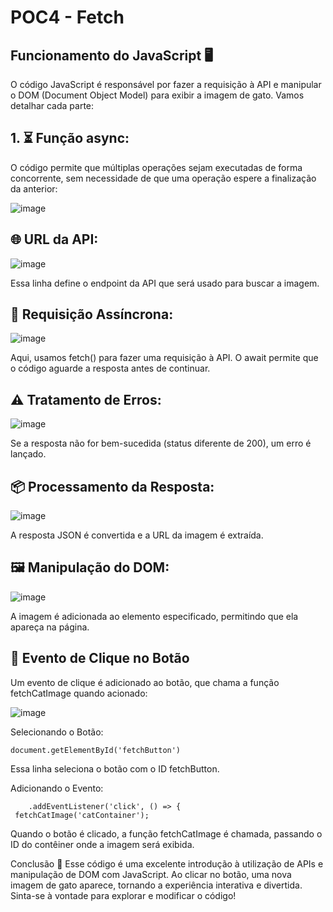 # POC4 - Fetch

## Funcionamento do JavaScript 🖥️
O código JavaScript é responsável por fazer a requisição à API e manipular o DOM (Document Object Model) para exibir a imagem de gato. Vamos detalhar cada parte:

## 1. ⏳ Função async:
O código permite que múltiplas operações sejam executadas de forma concorrente, sem necessidade de que uma operação espere a finalização da anterior:

![image](https://github.com/user-attachments/assets/4febaec7-6ea3-4893-99ec-3868e770837b)


## 🌐 URL da API:

![image](https://github.com/user-attachments/assets/4c2c0db9-2388-4037-b047-746bdb24a295)

Essa linha define o endpoint da API que será usado para buscar a imagem.


## 🔄 Requisição Assíncrona:

![image](https://github.com/user-attachments/assets/4a0f9a0c-b7d2-431e-9751-3f86425e421c)

Aqui, usamos fetch() para fazer uma requisição à API. O await permite que o código aguarde a resposta antes de continuar.

## ⚠️ Tratamento de Erros:

![image](https://github.com/user-attachments/assets/21b815f7-65c8-4c8a-9a25-41a518c90399)

Se a resposta não for bem-sucedida (status diferente de 200), um erro é lançado.


## 📦 Processamento da Resposta:

![image](https://github.com/user-attachments/assets/2420483c-c195-4ca3-911b-d307f8260d63)

A resposta JSON é convertida e a URL da imagem é extraída.


## 🖼️ Manipulação do DOM:

![image](https://github.com/user-attachments/assets/d3fa591b-a484-49b9-82d9-d5a425a456e5)

A imagem é adicionada ao elemento especificado, permitindo que ela apareça na página.

## 🔘 Evento de Clique no Botão
Um evento de clique é adicionado ao botão, que chama a função fetchCatImage quando acionado:

![image](https://github.com/user-attachments/assets/9986ae6e-0437-4439-975c-4fe6494c51ec)

Selecionando o Botão:

	document.getElementById('fetchButton')
 
Essa linha seleciona o botão com o ID fetchButton.

Adicionando o Evento:


		.addEventListener('click', () => {
   	 fetchCatImage('catContainer');
     
Quando o botão é clicado, a função fetchCatImage é chamada, passando o ID do contêiner onde a imagem será exibida.

Conclusão 🎉
Esse código é uma excelente introdução à utilização de APIs e manipulação de DOM com JavaScript. Ao clicar no botão, uma nova imagem de gato aparece, tornando a experiência interativa e divertida. Sinta-se à vontade para explorar e modificar o código!
